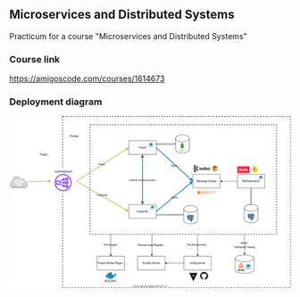 ## Microservices and Distributed Systems

Practicum for a course "Microservices and Distributed Systems"

### Course link 
https://amigoscode.com/courses/1614673

### Deployment diagram
![deployment_diagram](deployment_diagram.svg)
